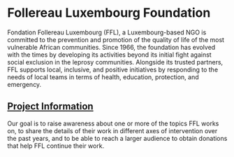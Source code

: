 <h1> Follereau Luxembourg Foundation</h1>
<p> Fondation Follereau Luxembourg (FFL), a Luxembourg-based NGO is committed to the prevention and promotion of the quality of life of the most vulnerable African communities. Since 1966, the foundation has evolved with the times by developing its activities beyond its initial fight against social exclusion in the leprosy communities.  Alongside its trusted partners, FFL supports local, inclusive, and positive initiatives by responding to the needs of local teams in terms of health, education, protection, and emergency. </p>

<h2><a href = "https://www.vizforsocialgood.com/join-a-project/fondation-follereau-luxembourg"  target="_blank">Project Information</a></h2>
<p>Our goal is to raise awareness about one or more of the topics FFL works on, to share the details of their work in different axes of intervention over the past years, and to be able to reach a larger audience to obtain donations that help FFL continue their work.</p>

